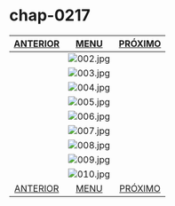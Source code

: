 # chap-0217
|[ANTERIOR](/chap-0216/readme.md)|[MENU](/readme.md)|[PRÓXIMO](/chap-0218/readme.md)|
 |:--:|:--:|:--:|
||![002.jpg](002.jpg)||
||![003.jpg](003.jpg)||
||![004.jpg](004.jpg)||
||![005.jpg](005.jpg)||
||![006.jpg](006.jpg)||
||![007.jpg](007.jpg)||
||![008.jpg](008.jpg)||
||![009.jpg](009.jpg)||
||![010.jpg](010.jpg)||
|[ANTERIOR](/chap-0216/readme.md)|[MENU](/readme.md)|[PRÓXIMO](/chap-0218/readme.md)|
